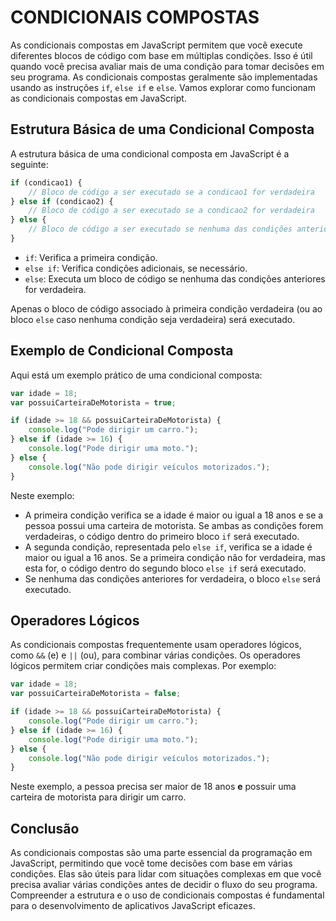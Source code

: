 # CONDICIONAIS COMPOSTAS
As condicionais compostas em JavaScript permitem que você execute diferentes blocos de código com base em múltiplas condições. Isso é útil quando você precisa avaliar mais de uma condição para tomar decisões em seu programa. As condicionais compostas geralmente são implementadas usando as instruções `if`, `else if` e `else`. Vamos explorar como funcionam as condicionais compostas em JavaScript.

## Estrutura Básica de uma Condicional Composta

A estrutura básica de uma condicional composta em JavaScript é a seguinte:

```javascript
if (condicao1) {
    // Bloco de código a ser executado se a condicao1 for verdadeira
} else if (condicao2) {
    // Bloco de código a ser executado se a condicao2 for verdadeira
} else {
    // Bloco de código a ser executado se nenhuma das condições anteriores for verdadeira
}
```

- `if`: Verifica a primeira condição.
- `else if`: Verifica condições adicionais, se necessário.
- `else`: Executa um bloco de código se nenhuma das condições anteriores for verdadeira.

Apenas o bloco de código associado à primeira condição verdadeira (ou ao bloco `else` caso nenhuma condição seja verdadeira) será executado.

## Exemplo de Condicional Composta

Aqui está um exemplo prático de uma condicional composta:

```javascript
var idade = 18;
var possuiCarteiraDeMotorista = true;

if (idade >= 18 && possuiCarteiraDeMotorista) {
    console.log("Pode dirigir um carro.");
} else if (idade >= 16) {
    console.log("Pode dirigir uma moto.");
} else {
    console.log("Não pode dirigir veículos motorizados.");
}
```

Neste exemplo:

- A primeira condição verifica se a idade é maior ou igual a 18 anos e se a pessoa possui uma carteira de motorista. Se ambas as condições forem verdadeiras, o código dentro do primeiro bloco `if` será executado.
- A segunda condição, representada pelo `else if`, verifica se a idade é maior ou igual a 16 anos. Se a primeira condição não for verdadeira, mas esta for, o código dentro do segundo bloco `else if` será executado.
- Se nenhuma das condições anteriores for verdadeira, o bloco `else` será executado.

## Operadores Lógicos

As condicionais compostas frequentemente usam operadores lógicos, como `&&` (e) e `||` (ou), para combinar várias condições. Os operadores lógicos permitem criar condições mais complexas. Por exemplo:

```javascript
var idade = 18;
var possuiCarteiraDeMotorista = false;

if (idade >= 18 && possuiCarteiraDeMotorista) {
    console.log("Pode dirigir um carro.");
} else if (idade >= 16) {
    console.log("Pode dirigir uma moto.");
} else {
    console.log("Não pode dirigir veículos motorizados.");
}
```

Neste exemplo, a pessoa precisa ser maior de 18 anos **e** possuir uma carteira de motorista para dirigir um carro.

## Conclusão

As condicionais compostas são uma parte essencial da programação em JavaScript, permitindo que você tome decisões com base em várias condições. Elas são úteis para lidar com situações complexas em que você precisa avaliar várias condições antes de decidir o fluxo do seu programa. Compreender a estrutura e o uso de condicionais compostas é fundamental para o desenvolvimento de aplicativos JavaScript eficazes.